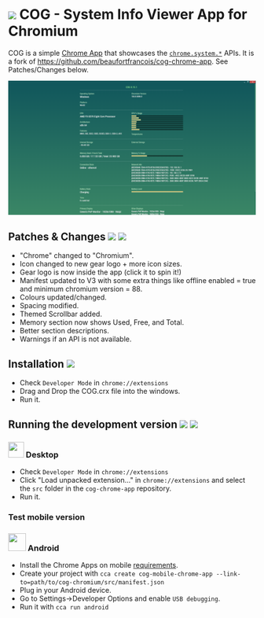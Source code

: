 # <img width="48px" src="https://raw.githubusercontent.com/Alex313031/cog-chromium/master/src/icons/icon_512.png"> COG - System Info Viewer App for Chromium

COG is a simple [Chrome App](https://developer.chrome.com/apps/about_apps) that showcases the [`chrome.system.*`](https://developer.chrome.com/extensions/declare_permissions#system.cpu) APIs. It is a fork of https://github.com/beaufortfrancois/cog-chrome-app. See Patches/Changes below.

![ScreenShot](https://raw.githubusercontent.com/alex313031/cog-chrome-app/master/screenshot.png)

## Patches & Changes <img src="https://github.com/Alex313031/Thorium/blob/main/logos/NEW/bulb_light.svg#gh-dark-mode-only"> <img src="https://github.com/Alex313031/Thorium/blob/main/logos/NEW/bulb_dark.svg#gh-light-mode-only">
 - "Chrome" changed to "Chromium".
 - Icon changed to new gear logo + more icon sizes.
 - Gear logo is now inside the app (click it to spin it!)
 - Manifest updated to V3 with some extra things like offline enabled = true and minimum chromium version = 88.
 - Colours updated/changed.
 - Spacing modified.
 - Themed Scrollbar added.
 - Memory section now shows Used, Free, and Total.
 - Better section descriptions.
 - Warnings if an API is not available.

## Installation <img src="https://github.com/Alex313031/Thorium/blob/main/logos/STAGING/thorium_bubbles.svg" width="36px">

* Check `Developer Mode` in `chrome://extensions`
* Drag and Drop the COG.crx file into the windows.
* Run it.

## Running the development version <img src="https://github.com/Alex313031/Thorium/blob/main/logos/NEW/build_light.svg#gh-dark-mode-only"> <img src="https://github.com/Alex313031/Thorium/blob/main/logos/NEW/build_dark.svg#gh-light-mode-only">

### <img width="32px" height="32px" src="https://raw.githubusercontent.com/Alex313031/Thorium/main/logos/NEW/chromium.svg"> Desktop

* Check `Developer Mode` in `chrome://extensions`
* Click "Load unpacked extension..." in `chrome://extensions` and select the `src` folder in the `cog-chrome-app` repository.
* Run it.

### Test mobile version

### <img width="36px" height="36px" src="https://raw.githubusercontent.com/Alex313031/Thorium/main/logos/STAGING/Android_Robot.svg"> Android

* Install the Chrome Apps on mobile [requirements](https://github.com/MobileChromeApps/mobile-chrome-apps/blob/master/docs/Installation.md).
* Create your project with `cca create cog-mobile-chrome-app --link-to=path/to/cog-chromium/src/manifest.json`
* Plug in your Android device. 
* Go to Settings->Developer Options and enable `USB debugging`.
* Run it with `cca run android`
